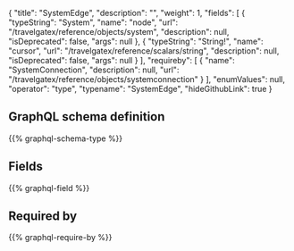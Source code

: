 {
  "title": "SystemEdge",
  "description": "",
  "weight": 1,
  "fields": [
    {
      "typeString": "System",
      "name": "node",
      "url": "/travelgatex/reference/objects/system",
      "description": null,
      "isDeprecated": false,
      "args": null
    },
    {
      "typeString": "String!",
      "name": "cursor",
      "url": "/travelgatex/reference/scalars/string",
      "description": null,
      "isDeprecated": false,
      "args": null
    }
  ],
  "requireby": [
    {
      "name": "SystemConnection",
      "description": null,
      "url": "/travelgatex/reference/objects/systemconnection"
    }
  ],
  "enumValues": null,
  "operator": "type",
  "typename": "SystemEdge",
  "hideGithubLink": true
}
## GraphQL schema definition

{{% graphql-schema-type %}}

## Fields

{{% graphql-field %}}

## Required by

{{% graphql-require-by %}}
